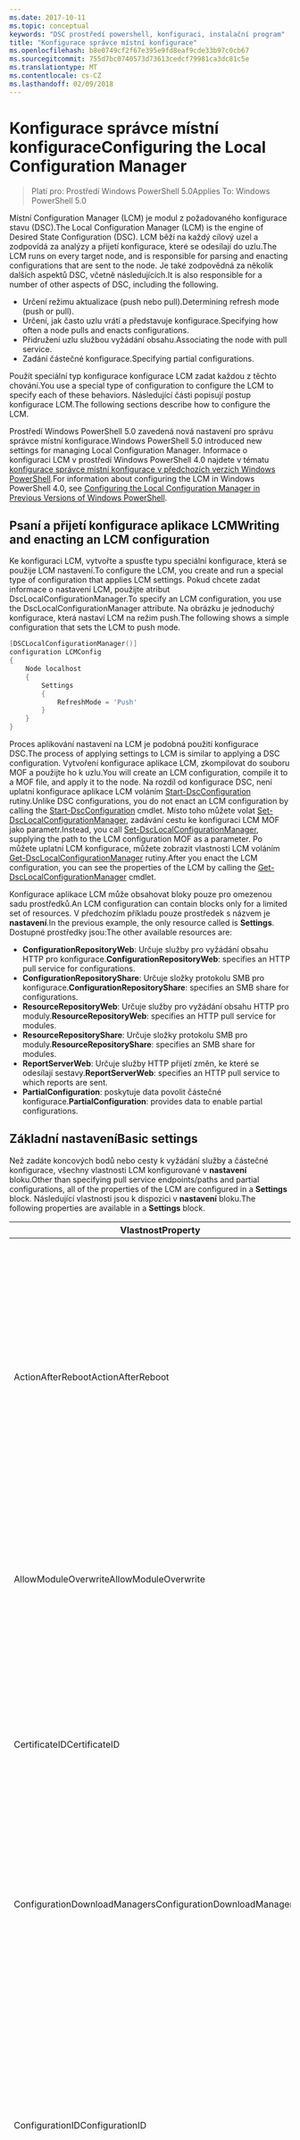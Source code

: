 ```yaml
---
ms.date: 2017-10-11
ms.topic: conceptual
keywords: "DSC prostředí powershell, konfiguraci, instalační program"
title: "Konfigurace správce místní konfigurace"
ms.openlocfilehash: b8e0749cf2f67e395e9fd8eaf9cde33b97c0cb67
ms.sourcegitcommit: 755d7bc0740573d73613cedcf79981ca3dc81c5e
ms.translationtype: MT
ms.contentlocale: cs-CZ
ms.lasthandoff: 02/09/2018
---
```

# <a name="configuring-the-local-configuration-manager"></a><span data-ttu-id="96bf1-103">Konfigurace správce místní konfigurace</span><span class="sxs-lookup"><span data-stu-id="96bf1-103">Configuring the Local Configuration Manager</span></span>

> <span data-ttu-id="96bf1-104">Platí pro: Prostředí Windows PowerShell 5.0</span><span class="sxs-lookup"><span data-stu-id="96bf1-104">Applies To: Windows PowerShell 5.0</span></span>

<span data-ttu-id="96bf1-105">Místní Configuration Manager (LCM) je modul z požadovaného konfigurace stavu (DSC).</span><span class="sxs-lookup"><span data-stu-id="96bf1-105">The Local Configuration Manager (LCM) is the engine of Desired State Configuration (DSC).</span></span>
<span data-ttu-id="96bf1-106">LCM běží na každý cílový uzel a zodpovídá za analýzy a přijetí konfigurace, které se odesílají do uzlu.</span><span class="sxs-lookup"><span data-stu-id="96bf1-106">The LCM runs on every target node, and is responsible for parsing and enacting configurations that are sent to the node.</span></span>
<span data-ttu-id="96bf1-107">Je také zodpovědná za několik dalších aspektů DSC, včetně následujících.</span><span class="sxs-lookup"><span data-stu-id="96bf1-107">It is also responsible for a number of other aspects of DSC, including the following.</span></span>

- <span data-ttu-id="96bf1-108">Určení režimu aktualizace (push nebo pull).</span><span class="sxs-lookup"><span data-stu-id="96bf1-108">Determining refresh mode (push or pull).</span></span>
- <span data-ttu-id="96bf1-109">Určení, jak často uzlu vrátí a představuje konfigurace.</span><span class="sxs-lookup"><span data-stu-id="96bf1-109">Specifying how often a node pulls and enacts configurations.</span></span>
- <span data-ttu-id="96bf1-110">Přidružení uzlu službou vyžádání obsahu.</span><span class="sxs-lookup"><span data-stu-id="96bf1-110">Associating the node with pull service.</span></span>
- <span data-ttu-id="96bf1-111">Zadání částečné konfigurace.</span><span class="sxs-lookup"><span data-stu-id="96bf1-111">Specifying partial configurations.</span></span>

<span data-ttu-id="96bf1-112">Použít speciální typ konfigurace konfigurace LCM zadat každou z těchto chování.</span><span class="sxs-lookup"><span data-stu-id="96bf1-112">You use a special type of configuration to configure the LCM to specify each of these behaviors.</span></span>
<span data-ttu-id="96bf1-113">Následující části popisují postup konfigurace LCM.</span><span class="sxs-lookup"><span data-stu-id="96bf1-113">The following sections describe how to configure the LCM.</span></span>

<span data-ttu-id="96bf1-114">Prostředí Windows PowerShell 5.0 zavedená nová nastavení pro správu správce místní konfigurace.</span><span class="sxs-lookup"><span data-stu-id="96bf1-114">Windows PowerShell 5.0 introduced new settings for managing Local Configuration Manager.</span></span>
<span data-ttu-id="96bf1-115">Informace o konfiguraci LCM v prostředí Windows PowerShell 4.0 najdete v tématu [konfigurace správce místní konfigurace v předchozích verzích Windows PowerShell](metaconfig4.md).</span><span class="sxs-lookup"><span data-stu-id="96bf1-115">For information about configuring the LCM in Windows PowerShell 4.0, see [Configuring the Local Configuration Manager in Previous Versions of Windows PowerShell](metaconfig4.md).</span></span>

## <a name="writing-and-enacting-an-lcm-configuration"></a><span data-ttu-id="96bf1-116">Psaní a přijetí konfigurace aplikace LCM</span><span class="sxs-lookup"><span data-stu-id="96bf1-116">Writing and enacting an LCM configuration</span></span>

<span data-ttu-id="96bf1-117">Ke konfiguraci LCM, vytvořte a spusťte typu speciální konfigurace, která se použije LCM nastavení.</span><span class="sxs-lookup"><span data-stu-id="96bf1-117">To configure the LCM, you create and run a special type of configuration that applies LCM settings.</span></span>
<span data-ttu-id="96bf1-118">Pokud chcete zadat informace o nastavení LCM, použijte atribut DscLocalConfigurationManager.</span><span class="sxs-lookup"><span data-stu-id="96bf1-118">To specify an LCM configuration, you use the DscLocalConfigurationManager attribute.</span></span>
<span data-ttu-id="96bf1-119">Na obrázku je jednoduchý konfigurace, která nastaví LCM na režim push.</span><span class="sxs-lookup"><span data-stu-id="96bf1-119">The following shows a simple configuration that sets the LCM to push mode.</span></span>

```powershell
[DSCLocalConfigurationManager()]
configuration LCMConfig
{
    Node localhost
    {
        Settings
        {
            RefreshMode = 'Push'
        }
    }
}
```

<span data-ttu-id="96bf1-120">Proces aplikování nastavení na LCM je podobná použití konfigurace DSC.</span><span class="sxs-lookup"><span data-stu-id="96bf1-120">The process of applying settings to LCM is similar to applying a DSC configuration.</span></span>
<span data-ttu-id="96bf1-121">Vytvoření konfigurace aplikace LCM, zkompilovat do souboru MOF a použijte ho k uzlu.</span><span class="sxs-lookup"><span data-stu-id="96bf1-121">You will create an LCM configuration, compile it to a MOF file, and apply it to the node.</span></span>
<span data-ttu-id="96bf1-122">Na rozdíl od konfigurace DSC, není uplatní konfigurace aplikace LCM voláním [Start-DscConfiguration](https://technet.microsoft.com/en-us/library/dn521623.aspx) rutiny.</span><span class="sxs-lookup"><span data-stu-id="96bf1-122">Unlike DSC configurations, you do not enact an LCM configuration by calling the [Start-DscConfiguration](https://technet.microsoft.com/en-us/library/dn521623.aspx) cmdlet.</span></span>
<span data-ttu-id="96bf1-123">Místo toho můžete volat [Set-DscLocalConfigurationManager](https://technet.microsoft.com/en-us/library/dn521621.aspx), zadávání cestu ke konfiguraci LCM MOF jako parametr.</span><span class="sxs-lookup"><span data-stu-id="96bf1-123">Instead, you call [Set-DscLocalConfigurationManager](https://technet.microsoft.com/en-us/library/dn521621.aspx), supplying the path to the LCM configuration MOF as a parameter.</span></span>
<span data-ttu-id="96bf1-124">Po můžete uplatní LCM konfigurace, můžete zobrazit vlastnosti LCM voláním [Get-DscLocalConfigurationManager](https://technet.microsoft.com/en-us/library/dn407378.aspx) rutiny.</span><span class="sxs-lookup"><span data-stu-id="96bf1-124">After you enact the LCM configuration, you can see the properties of the LCM by calling the [Get-DscLocalConfigurationManager](https://technet.microsoft.com/en-us/library/dn407378.aspx) cmdlet.</span></span>

<span data-ttu-id="96bf1-125">Konfigurace aplikace LCM může obsahovat bloky pouze pro omezenou sadu prostředků.</span><span class="sxs-lookup"><span data-stu-id="96bf1-125">An LCM configuration can contain blocks only for a limited set of resources.</span></span>
<span data-ttu-id="96bf1-126">V předchozím příkladu pouze prostředek s názvem je **nastavení**.</span><span class="sxs-lookup"><span data-stu-id="96bf1-126">In the previous example, the only resource called is **Settings**.</span></span>
<span data-ttu-id="96bf1-127">Dostupné prostředky jsou:</span><span class="sxs-lookup"><span data-stu-id="96bf1-127">The other available resources are:</span></span>

* <span data-ttu-id="96bf1-128">**ConfigurationRepositoryWeb**: Určuje služby pro vyžádání obsahu HTTP pro konfigurace.</span><span class="sxs-lookup"><span data-stu-id="96bf1-128">**ConfigurationRepositoryWeb**: specifies an HTTP pull service for configurations.</span></span>
* <span data-ttu-id="96bf1-129">**ConfigurationRepositoryShare**: Určuje složky protokolu SMB pro konfigurace.</span><span class="sxs-lookup"><span data-stu-id="96bf1-129">**ConfigurationRepositoryShare**: specifies an SMB share for configurations.</span></span>
* <span data-ttu-id="96bf1-130">**ResourceRepositoryWeb**: Určuje služby pro vyžádání obsahu HTTP pro moduly.</span><span class="sxs-lookup"><span data-stu-id="96bf1-130">**ResourceRepositoryWeb**: specifies an HTTP pull service for modules.</span></span>
* <span data-ttu-id="96bf1-131">**ResourceRepositoryShare**: Určuje složky protokolu SMB pro moduly.</span><span class="sxs-lookup"><span data-stu-id="96bf1-131">**ResourceRepositoryShare**: specifies an SMB share for modules.</span></span>
* <span data-ttu-id="96bf1-132">**ReportServerWeb**: Určuje služby HTTP přijetí změn, ke které se odesílají sestavy.</span><span class="sxs-lookup"><span data-stu-id="96bf1-132">**ReportServerWeb**: specifies an HTTP pull service to which reports are sent.</span></span>
* <span data-ttu-id="96bf1-133">**PartialConfiguration**: poskytuje data povolit částečné konfigurace.</span><span class="sxs-lookup"><span data-stu-id="96bf1-133">**PartialConfiguration**: provides data to enable partial configurations.</span></span>

## <a name="basic-settings"></a><span data-ttu-id="96bf1-134">Základní nastavení</span><span class="sxs-lookup"><span data-stu-id="96bf1-134">Basic settings</span></span>

<span data-ttu-id="96bf1-135">Než zadáte koncových bodů nebo cesty k vyžádání služby a částečné konfigurace, všechny vlastnosti LCM konfigurované v **nastavení** bloku.</span><span class="sxs-lookup"><span data-stu-id="96bf1-135">Other than specifying pull service endpoints/paths and partial configurations, all of the properties of the LCM are configured in a **Settings** block.</span></span>
<span data-ttu-id="96bf1-136">Následující vlastnosti jsou k dispozici v **nastavení** bloku.</span><span class="sxs-lookup"><span data-stu-id="96bf1-136">The following properties are available in a **Settings** block.</span></span>

|  <span data-ttu-id="96bf1-137">Vlastnost</span><span class="sxs-lookup"><span data-stu-id="96bf1-137">Property</span></span>  |  <span data-ttu-id="96bf1-138">Typ</span><span class="sxs-lookup"><span data-stu-id="96bf1-138">Type</span></span>  |  <span data-ttu-id="96bf1-139">Popis</span><span class="sxs-lookup"><span data-stu-id="96bf1-139">Description</span></span>   |
|----------- |------- |--------------- |
| <span data-ttu-id="96bf1-140">ActionAfterReboot</span><span class="sxs-lookup"><span data-stu-id="96bf1-140">ActionAfterReboot</span></span>| <span data-ttu-id="96bf1-141">řetězec</span><span class="sxs-lookup"><span data-stu-id="96bf1-141">string</span></span>| <span data-ttu-id="96bf1-142">Určuje, co se stane po restartu během použití konfigurace.</span><span class="sxs-lookup"><span data-stu-id="96bf1-142">Specifies what happens after a reboot during the application of a configuration.</span></span> <span data-ttu-id="96bf1-143">Možné hodnoty jsou __"ContinueConfiguration"__ a __"StopConfiguration"__.</span><span class="sxs-lookup"><span data-stu-id="96bf1-143">The possible values are __"ContinueConfiguration"__ and __"StopConfiguration"__.</span></span> <ul><li> <span data-ttu-id="96bf1-144">__ContinueConfiguration__: pokračovat v použití aktuální konfiguraci po restartování počítače.</span><span class="sxs-lookup"><span data-stu-id="96bf1-144">__ContinueConfiguration__: Continue applying the current configuration after machine reboot.</span></span> <span data-ttu-id="96bf1-145">Toto je výchozí hodnota</span><span class="sxs-lookup"><span data-stu-id="96bf1-145">This is the default value</span></span></li><li><span data-ttu-id="96bf1-146">__StopConfiguration__: Zastavit aktuální konfiguraci po restartování počítače.</span><span class="sxs-lookup"><span data-stu-id="96bf1-146">__StopConfiguration__: Stop the current configuration after machine reboot.</span></span></li></ul>|
| <span data-ttu-id="96bf1-147">AllowModuleOverwrite</span><span class="sxs-lookup"><span data-stu-id="96bf1-147">AllowModuleOverwrite</span></span>| <span data-ttu-id="96bf1-148">BOOL</span><span class="sxs-lookup"><span data-stu-id="96bf1-148">bool</span></span>| <span data-ttu-id="96bf1-149">__$TRUE__ Pokud nové konfigurace stažené z službu vyžádání obsahu se smí přepsat staré na cílovém uzlu.</span><span class="sxs-lookup"><span data-stu-id="96bf1-149">__$TRUE__ if new configurations downloaded from the pull service are allowed to overwrite the old ones on the target node.</span></span> <span data-ttu-id="96bf1-150">Jinak hodnota $FALSE.</span><span class="sxs-lookup"><span data-stu-id="96bf1-150">Otherwise, $FALSE.</span></span>|
| <span data-ttu-id="96bf1-151">CertificateID</span><span class="sxs-lookup"><span data-stu-id="96bf1-151">CertificateID</span></span>| <span data-ttu-id="96bf1-152">řetězec</span><span class="sxs-lookup"><span data-stu-id="96bf1-152">string</span></span>| <span data-ttu-id="96bf1-153">Kryptografický otisk certifikátu k zabezpečení přihlašovacích údajů předaných v konfiguraci.</span><span class="sxs-lookup"><span data-stu-id="96bf1-153">The thumbprint of a certificate used to secure credentials passed in a configuration.</span></span> <span data-ttu-id="96bf1-154">Další informace najdete v části [chcete zabezpečit přihlašovací údaje v části Konfigurace požadovaného stavu aplikace Windows PowerShell](http://blogs.msdn.com/b/powershell/archive/2014/01/31/want-to-secure-credentials-in-windows-powershell-desired-state-configuration.aspx)?.</span><span class="sxs-lookup"><span data-stu-id="96bf1-154">For more information see [Want to secure credentials in Windows PowerShell Desired State Configuration](http://blogs.msdn.com/b/powershell/archive/2014/01/31/want-to-secure-credentials-in-windows-powershell-desired-state-configuration.aspx)?.</span></span> <br> <span data-ttu-id="96bf1-155">__Poznámka:__ to probíhá automaticky při použití služby Azure Automation DSC vyžádání obsahu.</span><span class="sxs-lookup"><span data-stu-id="96bf1-155">__Note:__ this is managed automatically if using Azure Automation DSC pull service.</span></span>|
| <span data-ttu-id="96bf1-156">ConfigurationDownloadManagers</span><span class="sxs-lookup"><span data-stu-id="96bf1-156">ConfigurationDownloadManagers</span></span>| <span data-ttu-id="96bf1-157">CimInstance[]</span><span class="sxs-lookup"><span data-stu-id="96bf1-157">CimInstance[]</span></span>| <span data-ttu-id="96bf1-158">Zastaralé.</span><span class="sxs-lookup"><span data-stu-id="96bf1-158">Obsolete.</span></span> <span data-ttu-id="96bf1-159">Použití __ConfigurationRepositoryWeb__ a __ConfigurationRepositoryShare__ bloky k definování konfigurace vyžadování koncové body služby.</span><span class="sxs-lookup"><span data-stu-id="96bf1-159">Use __ConfigurationRepositoryWeb__ and __ConfigurationRepositoryShare__ blocks to define configuration pull service endpoints.</span></span>|
| <span data-ttu-id="96bf1-160">ConfigurationID</span><span class="sxs-lookup"><span data-stu-id="96bf1-160">ConfigurationID</span></span>| <span data-ttu-id="96bf1-161">řetězec</span><span class="sxs-lookup"><span data-stu-id="96bf1-161">string</span></span>| <span data-ttu-id="96bf1-162">Pro zpětnou kompatibilitu s starší vyžádání služby verze.</span><span class="sxs-lookup"><span data-stu-id="96bf1-162">For backwards compatibility with older pull service versions.</span></span> <span data-ttu-id="96bf1-163">Identifikátor GUID, který identifikuje konfiguračního souboru získat ze služby vyžádání obsahu.</span><span class="sxs-lookup"><span data-stu-id="96bf1-163">A GUID that identifies the configuration file to get from a pull service.</span></span> <span data-ttu-id="96bf1-164">Uzel načte konfigurace ve službě vyžádání obsahu, pokud se název konfigurace MOF jmenuje ConfigurationID.mof.</span><span class="sxs-lookup"><span data-stu-id="96bf1-164">The node will pull configurations on the pull service if the name of the configuration MOF is named ConfigurationID.mof.</span></span><br> <span data-ttu-id="96bf1-165">__Poznámka:__ Pokud nastavíte tuto vlastnost, registraci uzlu službou vyžádání obsahu pomocí __RegistrationKey__ nefunguje.</span><span class="sxs-lookup"><span data-stu-id="96bf1-165">__Note:__ If you set this property, registering the node with a pull service by using __RegistrationKey__ does not work.</span></span> <span data-ttu-id="96bf1-166">Další informace najdete v tématu [nastavení klienta vyžádání obsahu s názvy konfigurace](pullClientConfigNames.md).</span><span class="sxs-lookup"><span data-stu-id="96bf1-166">For more information, see [Setting up a pull client with configuration names](pullClientConfigNames.md).</span></span>|
| <span data-ttu-id="96bf1-167">ConfigurationMode</span><span class="sxs-lookup"><span data-stu-id="96bf1-167">ConfigurationMode</span></span>| <span data-ttu-id="96bf1-168">řetězec</span><span class="sxs-lookup"><span data-stu-id="96bf1-168">string</span></span> | <span data-ttu-id="96bf1-169">Určuje, jak LCM ve skutečnosti použije konfiguraci pro cílové uzly.</span><span class="sxs-lookup"><span data-stu-id="96bf1-169">Specifies how the LCM actually applies the configuration to the target nodes.</span></span> <span data-ttu-id="96bf1-170">Možné hodnoty jsou __"ApplyOnly"__,__"ApplyAndMonitor"__, a __"ApplyAndAutoCorrect"__.</span><span class="sxs-lookup"><span data-stu-id="96bf1-170">Possible values are __"ApplyOnly"__,__"ApplyAndMonitor"__, and __"ApplyAndAutoCorrect"__.</span></span> <ul><li><span data-ttu-id="96bf1-171">__ApplyOnly__: DSC aplikuje konfiguraci a další nic neprovádí, pokud je novou konfiguraci instaluje na cílovém uzlu, nebo když je vyžádat novou konfiguraci ze služby.</span><span class="sxs-lookup"><span data-stu-id="96bf1-171">__ApplyOnly__: DSC applies the configuration and does nothing further unless a new configuration is pushed to the target node or when a new configuration is pulled from a service.</span></span> <span data-ttu-id="96bf1-172">Po počáteční aplikaci novou konfiguraci DSC nekontroluje odlišily z dříve nakonfigurované stavu.</span><span class="sxs-lookup"><span data-stu-id="96bf1-172">After initial application of a new configuration, DSC does not check for drift from a previously configured state.</span></span> <span data-ttu-id="96bf1-173">Všimněte si, že DSC se pokusí použít konfiguraci, dokud nebude úspěšná, až poté __ApplyOnly__ projeví.</span><span class="sxs-lookup"><span data-stu-id="96bf1-173">Note that DSC will attempt to apply the configuration until it is successful before __ApplyOnly__ takes effect.</span></span> </li><li> <span data-ttu-id="96bf1-174">__ApplyAndMonitor__: Toto je výchozí hodnota.</span><span class="sxs-lookup"><span data-stu-id="96bf1-174">__ApplyAndMonitor__: This is the default value.</span></span> <span data-ttu-id="96bf1-175">Všechny nové konfigurace se vztahuje LCM.</span><span class="sxs-lookup"><span data-stu-id="96bf1-175">The LCM applies any new configurations.</span></span> <span data-ttu-id="96bf1-176">Po počáteční aplikaci novou konfiguraci Pokud cílový uzel drifts z požadovaný stav sestavy DSC nesoulad mezi databází v protokolech.</span><span class="sxs-lookup"><span data-stu-id="96bf1-176">After initial application of a new configuration, if the target node drifts from the desired state, DSC reports the discrepancy in logs.</span></span> <span data-ttu-id="96bf1-177">Všimněte si, že DSC se pokusí použít konfiguraci, dokud nebude úspěšná, až poté __ApplyAndMonitor__ projeví.</span><span class="sxs-lookup"><span data-stu-id="96bf1-177">Note that DSC will attempt to apply the configuration until it is successful before __ApplyAndMonitor__ takes effect.</span></span></li><li><span data-ttu-id="96bf1-178">__ApplyAndAutoCorrect__: platí všechny nové konfigurace DSC.</span><span class="sxs-lookup"><span data-stu-id="96bf1-178">__ApplyAndAutoCorrect__: DSC applies any new configurations.</span></span> <span data-ttu-id="96bf1-179">Po počáteční aplikaci novou konfiguraci Pokud cílový uzel drifts z požadovaný stav DSC sestavy nesoulad mezi databází v protokolech a poté znovu použije aktuální konfiguraci.</span><span class="sxs-lookup"><span data-stu-id="96bf1-179">After initial application of a new configuration, if the target node drifts from the desired state, DSC reports the discrepancy in logs, and then re-applies the current configuration.</span></span></li></ul>|
| <span data-ttu-id="96bf1-180">ConfigurationModeFrequencyMins</span><span class="sxs-lookup"><span data-stu-id="96bf1-180">ConfigurationModeFrequencyMins</span></span>| <span data-ttu-id="96bf1-181">UInt32</span><span class="sxs-lookup"><span data-stu-id="96bf1-181">UInt32</span></span>| <span data-ttu-id="96bf1-182">Jak často v minutách, aktuální konfiguraci je zkontrolovat a použít.</span><span class="sxs-lookup"><span data-stu-id="96bf1-182">How often, in minutes, the current configuration is checked and applied.</span></span> <span data-ttu-id="96bf1-183">Tato vlastnost se ignoruje, pokud je vlastnost ConfigurationMode nastavena na ApplyOnly.</span><span class="sxs-lookup"><span data-stu-id="96bf1-183">This property is ignored if the ConfigurationMode property is set to ApplyOnly.</span></span> <span data-ttu-id="96bf1-184">Výchozí hodnota je 15.</span><span class="sxs-lookup"><span data-stu-id="96bf1-184">The default value is 15.</span></span>|
| <span data-ttu-id="96bf1-185">Režim DebugMode</span><span class="sxs-lookup"><span data-stu-id="96bf1-185">DebugMode</span></span>| <span data-ttu-id="96bf1-186">řetězec</span><span class="sxs-lookup"><span data-stu-id="96bf1-186">string</span></span>| <span data-ttu-id="96bf1-187">Možné hodnoty jsou __žádné__, __ForceModuleImport__, a __všechny__.</span><span class="sxs-lookup"><span data-stu-id="96bf1-187">Possible values are __None__, __ForceModuleImport__, and __All__.</span></span> <ul><li><span data-ttu-id="96bf1-188">Nastavte na __žádné__ využívat prostředky uložené v mezipaměti.</span><span class="sxs-lookup"><span data-stu-id="96bf1-188">Set to __None__ to use cached resources.</span></span> <span data-ttu-id="96bf1-189">Toto je výchozí a je třeba používat v produkčních scénářích.</span><span class="sxs-lookup"><span data-stu-id="96bf1-189">This is the default and should be used in production scenarios.</span></span></li><li><span data-ttu-id="96bf1-190">Nastavení na __ForceModuleImport__, způsobí, že LCM načtením všech modulů prostředků DSC, i když byly dříve načteny a uloží do mezipaměti.</span><span class="sxs-lookup"><span data-stu-id="96bf1-190">Setting to __ForceModuleImport__, causes the LCM to reload any DSC resource modules, even if they have been previously loaded and cached.</span></span> <span data-ttu-id="96bf1-191">To ovlivní výkon DSC operací, jako je každý modul znovu za použití.</span><span class="sxs-lookup"><span data-stu-id="96bf1-191">This impacts the performance of DSC operations as each module is reloaded on use.</span></span> <span data-ttu-id="96bf1-192">Obvykle byste tuto hodnotu použijte při ladění prostředku</span><span class="sxs-lookup"><span data-stu-id="96bf1-192">Typically you would use this value while debugging a resource</span></span></li><li><span data-ttu-id="96bf1-193">V této verzi __všechny__ je stejný jako __ForceModuleImport__</span><span class="sxs-lookup"><span data-stu-id="96bf1-193">In this release, __All__ is same as __ForceModuleImport__</span></span></li></ul> |
| <span data-ttu-id="96bf1-194">RebootNodeIfNeeded</span><span class="sxs-lookup"><span data-stu-id="96bf1-194">RebootNodeIfNeeded</span></span>| <span data-ttu-id="96bf1-195">BOOL</span><span class="sxs-lookup"><span data-stu-id="96bf1-195">bool</span></span>| <span data-ttu-id="96bf1-196">Tuto možnost nastavíte na __$true__ k automatickému restartování uzlu po konfiguraci, která vyžaduje restartování počítače se použije.</span><span class="sxs-lookup"><span data-stu-id="96bf1-196">Set this to __$true__ to automatically reboot the node after a configuration that requires reboot is applied.</span></span> <span data-ttu-id="96bf1-197">Jinak je nutné ručně restartovat uzel pro všechny konfigurace, kterého se vyžaduje.</span><span class="sxs-lookup"><span data-stu-id="96bf1-197">Otherwise, you will have to manually reboot the node for any configuration that requires it.</span></span> <span data-ttu-id="96bf1-198">Výchozí hodnota je __$false__.</span><span class="sxs-lookup"><span data-stu-id="96bf1-198">The default value is __$false__.</span></span> <span data-ttu-id="96bf1-199">Pokud chcete používat toto nastavení při restartování podmínku je vydaných něco jiného než DSC (jako je například Instalační služba systému Windows), kombinací toto nastavení se [xPendingReboot](https://github.com/powershell/xpendingreboot) modulu.</span><span class="sxs-lookup"><span data-stu-id="96bf1-199">To use this setting when a reboot condition is enacted by something other than DSC (such as Windows Installer), combine this setting with the [xPendingReboot](https://github.com/powershell/xpendingreboot) module.</span></span>|
| <span data-ttu-id="96bf1-200">RefreshMode</span><span class="sxs-lookup"><span data-stu-id="96bf1-200">RefreshMode</span></span>| <span data-ttu-id="96bf1-201">řetězec</span><span class="sxs-lookup"><span data-stu-id="96bf1-201">string</span></span>| <span data-ttu-id="96bf1-202">Určuje, jak LCM získá konfigurace.</span><span class="sxs-lookup"><span data-stu-id="96bf1-202">Specifies how the LCM gets configurations.</span></span> <span data-ttu-id="96bf1-203">Možné hodnoty jsou __"Zakázat"__, __"Push"__, a __"Pro vyžádání obsahu"__.</span><span class="sxs-lookup"><span data-stu-id="96bf1-203">The possible values are __"Disabled"__, __"Push"__, and __"Pull"__.</span></span> <ul><li><span data-ttu-id="96bf1-204">__Zakázané__: Konfigurace DSC nebudou k dispozici pro tento uzel.</span><span class="sxs-lookup"><span data-stu-id="96bf1-204">__Disabled__: DSC configurations are disabled for this node.</span></span></li><li> <span data-ttu-id="96bf1-205">__Push__: Konfigurace zahájili volání [Start-DscConfiguration](https://technet.microsoft.com/en-us/library/dn521623.aspx) rutiny.</span><span class="sxs-lookup"><span data-stu-id="96bf1-205">__Push__: Configurations are initiated by calling the [Start-DscConfiguration](https://technet.microsoft.com/en-us/library/dn521623.aspx) cmdlet.</span></span> <span data-ttu-id="96bf1-206">Konfigurace se použije okamžitě na uzlu.</span><span class="sxs-lookup"><span data-stu-id="96bf1-206">The configuration is applied immediately to the node.</span></span> <span data-ttu-id="96bf1-207">Tato hodnota je výchozí.</span><span class="sxs-lookup"><span data-stu-id="96bf1-207">This is the default value.</span></span></li><li><span data-ttu-id="96bf1-208">__Vyžádání obsahu:__ uzlu nastaven tak, aby pravidelně kontrolovat konfigurace ze služby pull nebo cestu protokolu SMB.</span><span class="sxs-lookup"><span data-stu-id="96bf1-208">__Pull:__ The node is configured to regularly check for configurations from a pull service or SMB path.</span></span> <span data-ttu-id="96bf1-209">Pokud je tato vlastnost nastavena na __pro vyžádání obsahu__, je nutné zadat protokolu HTTP (služba) nebo cestu k protokolu SMB (sdílení) __ConfigurationRepositoryWeb__ nebo __ConfigurationRepositoryShare__ bloku.</span><span class="sxs-lookup"><span data-stu-id="96bf1-209">If this property is set to __Pull__, you must specify an HTTP (service) or SMB (share) path in a __ConfigurationRepositoryWeb__ or __ConfigurationRepositoryShare__ block.</span></span></li></ul>|
| <span data-ttu-id="96bf1-210">RefreshFrequencyMins</span><span class="sxs-lookup"><span data-stu-id="96bf1-210">RefreshFrequencyMins</span></span>| <span data-ttu-id="96bf1-211">UInt32</span><span class="sxs-lookup"><span data-stu-id="96bf1-211">Uint32</span></span>| <span data-ttu-id="96bf1-212">Časový interval v minutách, na kterých LCM kontroluje službu vyžádání obsahu a získat aktualizované konfigurace.</span><span class="sxs-lookup"><span data-stu-id="96bf1-212">The time interval, in minutes, at which the LCM checks a pull service to get updated configurations.</span></span> <span data-ttu-id="96bf1-213">Tato hodnota je ignorována, pokud LCM není nakonfigurován v režimu vyžádání obsahu.</span><span class="sxs-lookup"><span data-stu-id="96bf1-213">This value is ignored if the LCM is not configured in pull mode.</span></span> <span data-ttu-id="96bf1-214">Výchozí hodnota je 30.</span><span class="sxs-lookup"><span data-stu-id="96bf1-214">The default value is 30.</span></span>|
| <span data-ttu-id="96bf1-215">ReportManagers</span><span class="sxs-lookup"><span data-stu-id="96bf1-215">ReportManagers</span></span>| <span data-ttu-id="96bf1-216">CimInstance[]</span><span class="sxs-lookup"><span data-stu-id="96bf1-216">CimInstance[]</span></span>| <span data-ttu-id="96bf1-217">Zastaralé.</span><span class="sxs-lookup"><span data-stu-id="96bf1-217">Obsolete.</span></span> <span data-ttu-id="96bf1-218">Použití __ReportServerWeb__ bloky k definování koncového bodu odeslat data pro vytváření sestav služby vyžádání obsahu.</span><span class="sxs-lookup"><span data-stu-id="96bf1-218">Use __ReportServerWeb__ blocks to define an endpoint to send reporting data to a pull service.</span></span>|
| <span data-ttu-id="96bf1-219">ResourceModuleManagers</span><span class="sxs-lookup"><span data-stu-id="96bf1-219">ResourceModuleManagers</span></span>| <span data-ttu-id="96bf1-220">CimInstance[]</span><span class="sxs-lookup"><span data-stu-id="96bf1-220">CimInstance[]</span></span>| <span data-ttu-id="96bf1-221">Zastaralé.</span><span class="sxs-lookup"><span data-stu-id="96bf1-221">Obsolete.</span></span> <span data-ttu-id="96bf1-222">Použití __ResourceRepositoryWeb__ a __ResourceRepositoryShare__ bloky zadat vyžadování služby koncových bodů protokolu HTTP nebo protokol SMB cesty, v uvedeném pořadí.</span><span class="sxs-lookup"><span data-stu-id="96bf1-222">Use __ResourceRepositoryWeb__ and __ResourceRepositoryShare__ blocks to define pull service HTTP endpoints or SMB paths, respectively.</span></span>|
| <span data-ttu-id="96bf1-223">PartialConfigurations</span><span class="sxs-lookup"><span data-stu-id="96bf1-223">PartialConfigurations</span></span>| <span data-ttu-id="96bf1-224">CimInstance</span><span class="sxs-lookup"><span data-stu-id="96bf1-224">CimInstance</span></span>| <span data-ttu-id="96bf1-225">Není implementováno.</span><span class="sxs-lookup"><span data-stu-id="96bf1-225">Not implemented.</span></span> <span data-ttu-id="96bf1-226">Nepoužívat.</span><span class="sxs-lookup"><span data-stu-id="96bf1-226">Do not use.</span></span>|
| <span data-ttu-id="96bf1-227">StatusRetentionTimeInDays</span><span class="sxs-lookup"><span data-stu-id="96bf1-227">StatusRetentionTimeInDays</span></span> | <span data-ttu-id="96bf1-228">UInt32</span><span class="sxs-lookup"><span data-stu-id="96bf1-228">UInt32</span></span>| <span data-ttu-id="96bf1-229">Počet dnů, po který LCM udržuje stav aktuální konfiguraci.</span><span class="sxs-lookup"><span data-stu-id="96bf1-229">The number of days the LCM keeps the status of the current configuration.</span></span>|

## <a name="pull-service"></a><span data-ttu-id="96bf1-230">Služba pro vyžádání obsahu</span><span class="sxs-lookup"><span data-stu-id="96bf1-230">Pull service</span></span>

<span data-ttu-id="96bf1-231">Konfigurace LCM podporuje, definování následující typy koncových bodů pro vyžádání obsahu služby:</span><span class="sxs-lookup"><span data-stu-id="96bf1-231">LCM configuration supports defining the following types of pull service endpoints:</span></span>

- <span data-ttu-id="96bf1-232">**Konfigurační server**: úložiště konfigurace DSC.</span><span class="sxs-lookup"><span data-stu-id="96bf1-232">**Configuration server**: A repository for DSC configurations.</span></span> <span data-ttu-id="96bf1-233">Definovat konfigurační servery pomocí **ConfigurationRepositoryWeb** (pro webové servery) a **ConfigurationRepositoryShare** (pro servery založeného na protokolu SMB) bloky.</span><span class="sxs-lookup"><span data-stu-id="96bf1-233">Define configuration servers by using **ConfigurationRepositoryWeb** (for web-based servers) and **ConfigurationRepositoryShare** (for SMB-based servers) blocks.</span></span>
- <span data-ttu-id="96bf1-234">**Server prostředků**: úložiště prostředků DSC, zabalené jako moduly Powershellu.</span><span class="sxs-lookup"><span data-stu-id="96bf1-234">**Resource server**: A repository for DSC resources, packaged as PowerShell modules.</span></span> <span data-ttu-id="96bf1-235">Definovat servery prostředků pomocí **ResourceRepositoryWeb** (pro webové servery) a **ResourceRepositoryShare** (pro servery založeného na protokolu SMB) bloky.</span><span class="sxs-lookup"><span data-stu-id="96bf1-235">Define resource servers by using **ResourceRepositoryWeb** (for web-based servers) and **ResourceRepositoryShare** (for SMB-based servers) blocks.</span></span>
- <span data-ttu-id="96bf1-236">**Server sestav**: služba, která odesílá data sestavy DSC.</span><span class="sxs-lookup"><span data-stu-id="96bf1-236">**Report server**: A service that DSC sends report data to.</span></span> <span data-ttu-id="96bf1-237">Definovat servery sestav pomocí **ReportServerWeb** bloky.</span><span class="sxs-lookup"><span data-stu-id="96bf1-237">Define report servers by using **ReportServerWeb** blocks.</span></span> <span data-ttu-id="96bf1-238">Webové služby musí být serveru sestav.</span><span class="sxs-lookup"><span data-stu-id="96bf1-238">A report server must be a web service.</span></span>

<span data-ttu-id="96bf1-239">Další informace o přijetí změn služby najdete [požadovaného stavu konfigurace vyžadování služby](pullServer.md).</span><span class="sxs-lookup"><span data-stu-id="96bf1-239">For more details on pull service see, [Desired State Configuration Pull Service](pullServer.md).</span></span>

## <a name="configuration-server-blocks"></a><span data-ttu-id="96bf1-240">Konfigurace serveru bloky</span><span class="sxs-lookup"><span data-stu-id="96bf1-240">Configuration server blocks</span></span>

<span data-ttu-id="96bf1-241">Chcete-li definovat webové konfigurační server, musíte vytvořit **ConfigurationRepositoryWeb** bloku.</span><span class="sxs-lookup"><span data-stu-id="96bf1-241">To define a web-based configuration server, you create a **ConfigurationRepositoryWeb** block.</span></span>
<span data-ttu-id="96bf1-242">A **ConfigurationRepositoryWeb** definuje následující vlastnosti.</span><span class="sxs-lookup"><span data-stu-id="96bf1-242">A **ConfigurationRepositoryWeb** defines the following properties.</span></span>

|<span data-ttu-id="96bf1-243">Vlastnost</span><span class="sxs-lookup"><span data-stu-id="96bf1-243">Property</span></span>|<span data-ttu-id="96bf1-244">Typ</span><span class="sxs-lookup"><span data-stu-id="96bf1-244">Type</span></span>|<span data-ttu-id="96bf1-245">Popis</span><span class="sxs-lookup"><span data-stu-id="96bf1-245">Description</span></span>|
|---|---|---|
|<span data-ttu-id="96bf1-246">AllowUnsecureConnection</span><span class="sxs-lookup"><span data-stu-id="96bf1-246">AllowUnsecureConnection</span></span>|<span data-ttu-id="96bf1-247">BOOL</span><span class="sxs-lookup"><span data-stu-id="96bf1-247">bool</span></span>|<span data-ttu-id="96bf1-248">Nastavte na **$TRUE** umožňující připojení z uzlu k serveru bez ověřování.</span><span class="sxs-lookup"><span data-stu-id="96bf1-248">Set to **$TRUE** to allow connections from the node to the server without authentication.</span></span> <span data-ttu-id="96bf1-249">Nastavte na **$FALSE** tak, aby vyžadovala ověřování.</span><span class="sxs-lookup"><span data-stu-id="96bf1-249">Set to **$FALSE** to require authentication.</span></span>|
|<span data-ttu-id="96bf1-250">CertificateID</span><span class="sxs-lookup"><span data-stu-id="96bf1-250">CertificateID</span></span>|<span data-ttu-id="96bf1-251">řetězec</span><span class="sxs-lookup"><span data-stu-id="96bf1-251">string</span></span>|<span data-ttu-id="96bf1-252">Kryptografický otisk certifikátu používá k ověření serveru.</span><span class="sxs-lookup"><span data-stu-id="96bf1-252">The thumbprint of a certificate used to authenticate to the server.</span></span>|
|<span data-ttu-id="96bf1-253">ConfigurationNames</span><span class="sxs-lookup"><span data-stu-id="96bf1-253">ConfigurationNames</span></span>|<span data-ttu-id="96bf1-254">řetězec]</span><span class="sxs-lookup"><span data-stu-id="96bf1-254">String[]</span></span>|<span data-ttu-id="96bf1-255">Pole názvy konfigurace, které se vyžádat cílový uzel.</span><span class="sxs-lookup"><span data-stu-id="96bf1-255">An array of names of configurations to be pulled by the target node.</span></span> <span data-ttu-id="96bf1-256">Ty se používají pouze v případě, že uzel je registrovaný ve službe vyžádání obsahu pomocí **RegistrationKey**.</span><span class="sxs-lookup"><span data-stu-id="96bf1-256">These are used only if the node is registered with the pull service by using a **RegistrationKey**.</span></span> <span data-ttu-id="96bf1-257">Další informace najdete v tématu [nastavení klienta vyžádání obsahu s názvy konfigurace](pullClientConfigNames.md).</span><span class="sxs-lookup"><span data-stu-id="96bf1-257">For more information, see [Setting up a pull client with configuration names](pullClientConfigNames.md).</span></span>|
|<span data-ttu-id="96bf1-258">RegistrationKey</span><span class="sxs-lookup"><span data-stu-id="96bf1-258">RegistrationKey</span></span>|<span data-ttu-id="96bf1-259">řetězec</span><span class="sxs-lookup"><span data-stu-id="96bf1-259">string</span></span>|<span data-ttu-id="96bf1-260">Identifikátor GUID, který registruje uzlu pomocí služby vyžádání obsahu.</span><span class="sxs-lookup"><span data-stu-id="96bf1-260">A GUID that registers the node with the pull service.</span></span> <span data-ttu-id="96bf1-261">Další informace najdete v tématu [nastavení klienta vyžádání obsahu s názvy konfigurace](pullClientConfigNames.md).</span><span class="sxs-lookup"><span data-stu-id="96bf1-261">For more information, see [Setting up a pull client with configuration names](pullClientConfigNames.md).</span></span>|
|<span data-ttu-id="96bf1-262">ServerURL</span><span class="sxs-lookup"><span data-stu-id="96bf1-262">ServerURL</span></span>|<span data-ttu-id="96bf1-263">řetězec</span><span class="sxs-lookup"><span data-stu-id="96bf1-263">string</span></span>|<span data-ttu-id="96bf1-264">Adresa URL služby konfigurace.</span><span class="sxs-lookup"><span data-stu-id="96bf1-264">The URL of the configuration service.</span></span>|

<span data-ttu-id="96bf1-265">V tématu ukázkového skriptu ke zjednodušení konfigurace hodnota ConfigurationRepositoryWeb pro místní uzlů je k dispozici – [metaconfigurations generování DSC](https://docs.microsoft.com/en-us/azure/automation/automation-dsc-onboarding#generating-dsc-metaconfigurations)</span><span class="sxs-lookup"><span data-stu-id="96bf1-265">An example script to simplify configuring the ConfigurationRepositoryWeb value for on-premises nodes is available - see [Generating DSC metaconfigurations](https://docs.microsoft.com/en-us/azure/automation/automation-dsc-onboarding#generating-dsc-metaconfigurations)</span></span>

<span data-ttu-id="96bf1-266">Chcete-li definovat serveru konfigurace založené na protokolu SMB, musíte vytvořit **ConfigurationRepositoryShare** bloku.</span><span class="sxs-lookup"><span data-stu-id="96bf1-266">To define an SMB-based configuration server, you create a **ConfigurationRepositoryShare** block.</span></span>
<span data-ttu-id="96bf1-267">A **ConfigurationRepositoryShare** definuje následující vlastnosti.</span><span class="sxs-lookup"><span data-stu-id="96bf1-267">A **ConfigurationRepositoryShare** defines the following properties.</span></span>

|<span data-ttu-id="96bf1-268">Vlastnost</span><span class="sxs-lookup"><span data-stu-id="96bf1-268">Property</span></span>|<span data-ttu-id="96bf1-269">Typ</span><span class="sxs-lookup"><span data-stu-id="96bf1-269">Type</span></span>|<span data-ttu-id="96bf1-270">Popis</span><span class="sxs-lookup"><span data-stu-id="96bf1-270">Description</span></span>|
|---|---|---|
|<span data-ttu-id="96bf1-271">přihlašovací údaje</span><span class="sxs-lookup"><span data-stu-id="96bf1-271">Credential</span></span>|<span data-ttu-id="96bf1-272">MSFT_Credential</span><span class="sxs-lookup"><span data-stu-id="96bf1-272">MSFT_Credential</span></span>|<span data-ttu-id="96bf1-273">Přihlašovací údaje použité k ověření ke sdílené složce SMB.</span><span class="sxs-lookup"><span data-stu-id="96bf1-273">The credential used to authenticate to the SMB share.</span></span>|
|<span data-ttu-id="96bf1-274">SourcePath</span><span class="sxs-lookup"><span data-stu-id="96bf1-274">SourcePath</span></span>|<span data-ttu-id="96bf1-275">řetězec</span><span class="sxs-lookup"><span data-stu-id="96bf1-275">string</span></span>|<span data-ttu-id="96bf1-276">Cesta sdílené složky SMB.</span><span class="sxs-lookup"><span data-stu-id="96bf1-276">The path of the SMB share.</span></span>|

## <a name="resource-server-blocks"></a><span data-ttu-id="96bf1-277">Blokuje server prostředků</span><span class="sxs-lookup"><span data-stu-id="96bf1-277">Resource server blocks</span></span>

<span data-ttu-id="96bf1-278">Chcete-li definovat webových prostředků serveru, musíte vytvořit **ResourceRepositoryWeb** bloku.</span><span class="sxs-lookup"><span data-stu-id="96bf1-278">To define a web-based resource server, you create a **ResourceRepositoryWeb** block.</span></span>
<span data-ttu-id="96bf1-279">A **ResourceRepositoryWeb** definuje následující vlastnosti.</span><span class="sxs-lookup"><span data-stu-id="96bf1-279">A **ResourceRepositoryWeb** defines the following properties.</span></span>

|<span data-ttu-id="96bf1-280">Vlastnost</span><span class="sxs-lookup"><span data-stu-id="96bf1-280">Property</span></span>|<span data-ttu-id="96bf1-281">Typ</span><span class="sxs-lookup"><span data-stu-id="96bf1-281">Type</span></span>|<span data-ttu-id="96bf1-282">Popis</span><span class="sxs-lookup"><span data-stu-id="96bf1-282">Description</span></span>|
|---|---|---|
|<span data-ttu-id="96bf1-283">AllowUnsecureConnection</span><span class="sxs-lookup"><span data-stu-id="96bf1-283">AllowUnsecureConnection</span></span>|<span data-ttu-id="96bf1-284">BOOL</span><span class="sxs-lookup"><span data-stu-id="96bf1-284">bool</span></span>|<span data-ttu-id="96bf1-285">Nastavte na **$TRUE** umožňující připojení z uzlu k serveru bez ověřování.</span><span class="sxs-lookup"><span data-stu-id="96bf1-285">Set to **$TRUE** to allow connections from the node to the server without authentication.</span></span> <span data-ttu-id="96bf1-286">Nastavte na **$FALSE** tak, aby vyžadovala ověřování.</span><span class="sxs-lookup"><span data-stu-id="96bf1-286">Set to **$FALSE** to require authentication.</span></span>|
|<span data-ttu-id="96bf1-287">CertificateID</span><span class="sxs-lookup"><span data-stu-id="96bf1-287">CertificateID</span></span>|<span data-ttu-id="96bf1-288">řetězec</span><span class="sxs-lookup"><span data-stu-id="96bf1-288">string</span></span>|<span data-ttu-id="96bf1-289">Kryptografický otisk certifikátu používá k ověření serveru.</span><span class="sxs-lookup"><span data-stu-id="96bf1-289">The thumbprint of a certificate used to authenticate to the server.</span></span>|
|<span data-ttu-id="96bf1-290">RegistrationKey</span><span class="sxs-lookup"><span data-stu-id="96bf1-290">RegistrationKey</span></span>|<span data-ttu-id="96bf1-291">řetězec</span><span class="sxs-lookup"><span data-stu-id="96bf1-291">string</span></span>|<span data-ttu-id="96bf1-292">Identifikátor GUID, který identifikuje uzlu ke službě vyžádání obsahu.</span><span class="sxs-lookup"><span data-stu-id="96bf1-292">A GUID that identifies the node to the pull service.</span></span>|
|<span data-ttu-id="96bf1-293">ServerURL</span><span class="sxs-lookup"><span data-stu-id="96bf1-293">ServerURL</span></span>|<span data-ttu-id="96bf1-294">řetězec</span><span class="sxs-lookup"><span data-stu-id="96bf1-294">string</span></span>|<span data-ttu-id="96bf1-295">Adresa URL konfigurační server.</span><span class="sxs-lookup"><span data-stu-id="96bf1-295">The URL of the configuration server.</span></span>|

<span data-ttu-id="96bf1-296">V tématu ukázkového skriptu ke zjednodušení konfigurace hodnota ResourceRepositoryWeb pro místní uzlů je k dispozici – [metaconfigurations generování DSC](https://docs.microsoft.com/en-us/azure/automation/automation-dsc-onboarding#generating-dsc-metaconfigurations)</span><span class="sxs-lookup"><span data-stu-id="96bf1-296">An example script to simplify configuring the ResourceRepositoryWeb value for on-premises nodes is available - see [Generating DSC metaconfigurations](https://docs.microsoft.com/en-us/azure/automation/automation-dsc-onboarding#generating-dsc-metaconfigurations)</span></span>

<span data-ttu-id="96bf1-297">Chcete-li definovat serveru založeného na protokolu SMB prostředků, musíte vytvořit **ResourceRepositoryShare** bloku.</span><span class="sxs-lookup"><span data-stu-id="96bf1-297">To define an SMB-based resource server, you create a **ResourceRepositoryShare** block.</span></span>
<span data-ttu-id="96bf1-298">**ResourceRepositoryShare** definuje následující vlastnosti.</span><span class="sxs-lookup"><span data-stu-id="96bf1-298">**ResourceRepositoryShare** defines the following properties.</span></span>

|<span data-ttu-id="96bf1-299">Vlastnost</span><span class="sxs-lookup"><span data-stu-id="96bf1-299">Property</span></span>|<span data-ttu-id="96bf1-300">Typ</span><span class="sxs-lookup"><span data-stu-id="96bf1-300">Type</span></span>|<span data-ttu-id="96bf1-301">Popis</span><span class="sxs-lookup"><span data-stu-id="96bf1-301">Description</span></span>|
|---|---|---|
|<span data-ttu-id="96bf1-302">přihlašovací údaje</span><span class="sxs-lookup"><span data-stu-id="96bf1-302">Credential</span></span>|<span data-ttu-id="96bf1-303">MSFT_Credential</span><span class="sxs-lookup"><span data-stu-id="96bf1-303">MSFT_Credential</span></span>|<span data-ttu-id="96bf1-304">Přihlašovací údaje použité k ověření ke sdílené složce SMB.</span><span class="sxs-lookup"><span data-stu-id="96bf1-304">The credential used to authenticate to the SMB share.</span></span> <span data-ttu-id="96bf1-305">Příklad předávání pověření, naleznete v části [nastavení vyžadování serveru DSC SMB](pullServerSMB.md)</span><span class="sxs-lookup"><span data-stu-id="96bf1-305">For an example of passing credentials, see [Setting up a DSC SMB pull server](pullServerSMB.md)</span></span>|
|<span data-ttu-id="96bf1-306">SourcePath</span><span class="sxs-lookup"><span data-stu-id="96bf1-306">SourcePath</span></span>|<span data-ttu-id="96bf1-307">řetězec</span><span class="sxs-lookup"><span data-stu-id="96bf1-307">string</span></span>|<span data-ttu-id="96bf1-308">Cesta sdílené složky SMB.</span><span class="sxs-lookup"><span data-stu-id="96bf1-308">The path of the SMB share.</span></span>|

## <a name="report-server-blocks"></a><span data-ttu-id="96bf1-309">Bloky serveru sestav</span><span class="sxs-lookup"><span data-stu-id="96bf1-309">Report server blocks</span></span>

<span data-ttu-id="96bf1-310">Chcete-li definovat serveru sestav, musíte vytvořit **ReportServerWeb** bloku.</span><span class="sxs-lookup"><span data-stu-id="96bf1-310">To define a report server, you create a **ReportServerWeb** block.</span></span>
<span data-ttu-id="96bf1-311">Role serveru sestav není kompatibilní se službou protokolu SMB na základě vyžádání obsahu.</span><span class="sxs-lookup"><span data-stu-id="96bf1-311">The report server role is not compatible with SMB based pull service.</span></span>
<span data-ttu-id="96bf1-312">**ReportServerWeb** definuje následující vlastnosti.</span><span class="sxs-lookup"><span data-stu-id="96bf1-312">**ReportServerWeb** defines the following properties.</span></span>

|<span data-ttu-id="96bf1-313">Vlastnost</span><span class="sxs-lookup"><span data-stu-id="96bf1-313">Property</span></span>|<span data-ttu-id="96bf1-314">Typ</span><span class="sxs-lookup"><span data-stu-id="96bf1-314">Type</span></span>|<span data-ttu-id="96bf1-315">Popis</span><span class="sxs-lookup"><span data-stu-id="96bf1-315">Description</span></span>|
|---|---|---|
|<span data-ttu-id="96bf1-316">AllowUnsecureConnection</span><span class="sxs-lookup"><span data-stu-id="96bf1-316">AllowUnsecureConnection</span></span>|<span data-ttu-id="96bf1-317">BOOL</span><span class="sxs-lookup"><span data-stu-id="96bf1-317">bool</span></span>|<span data-ttu-id="96bf1-318">Nastavte na **$TRUE** umožňující připojení z uzlu k serveru bez ověřování.</span><span class="sxs-lookup"><span data-stu-id="96bf1-318">Set to **$TRUE** to allow connections from the node to the server without authentication.</span></span> <span data-ttu-id="96bf1-319">Nastavte na **$FALSE** tak, aby vyžadovala ověřování.</span><span class="sxs-lookup"><span data-stu-id="96bf1-319">Set to **$FALSE** to require authentication.</span></span>|
|<span data-ttu-id="96bf1-320">CertificateID</span><span class="sxs-lookup"><span data-stu-id="96bf1-320">CertificateID</span></span>|<span data-ttu-id="96bf1-321">řetězec</span><span class="sxs-lookup"><span data-stu-id="96bf1-321">string</span></span>|<span data-ttu-id="96bf1-322">Kryptografický otisk certifikátu používá k ověření serveru.</span><span class="sxs-lookup"><span data-stu-id="96bf1-322">The thumbprint of a certificate used to authenticate to the server.</span></span>|
|<span data-ttu-id="96bf1-323">RegistrationKey</span><span class="sxs-lookup"><span data-stu-id="96bf1-323">RegistrationKey</span></span>|<span data-ttu-id="96bf1-324">řetězec</span><span class="sxs-lookup"><span data-stu-id="96bf1-324">string</span></span>|<span data-ttu-id="96bf1-325">Identifikátor GUID, který identifikuje uzlu ke službě vyžádání obsahu.</span><span class="sxs-lookup"><span data-stu-id="96bf1-325">A GUID that identifies the node to the pull service.</span></span>|
|<span data-ttu-id="96bf1-326">ServerURL</span><span class="sxs-lookup"><span data-stu-id="96bf1-326">ServerURL</span></span>|<span data-ttu-id="96bf1-327">řetězec</span><span class="sxs-lookup"><span data-stu-id="96bf1-327">string</span></span>|<span data-ttu-id="96bf1-328">Adresa URL konfigurační server.</span><span class="sxs-lookup"><span data-stu-id="96bf1-328">The URL of the configuration server.</span></span>|

<span data-ttu-id="96bf1-329">V tématu ukázkového skriptu ke zjednodušení konfigurace hodnota ReportServerWeb pro místní uzlů je k dispozici – [metaconfigurations generování DSC](https://docs.microsoft.com/en-us/azure/automation/automation-dsc-onboarding#generating-dsc-metaconfigurations)</span><span class="sxs-lookup"><span data-stu-id="96bf1-329">An example script to simplify configuring the ReportServerWeb value for on-premises nodes is available - see [Generating DSC metaconfigurations](https://docs.microsoft.com/en-us/azure/automation/automation-dsc-onboarding#generating-dsc-metaconfigurations)</span></span>

## <a name="partial-configurations"></a><span data-ttu-id="96bf1-330">Částečné konfigurace</span><span class="sxs-lookup"><span data-stu-id="96bf1-330">Partial configurations</span></span>

<span data-ttu-id="96bf1-331">Chcete-li definovat částečné konfigurace, musíte vytvořit **PartialConfiguration** bloku.</span><span class="sxs-lookup"><span data-stu-id="96bf1-331">To define a partial configuration, you create a **PartialConfiguration** block.</span></span>
<span data-ttu-id="96bf1-332">Další informace o částečné konfiguracích najdete v tématu [konfigurace DSC Partial](partialConfigs.md).</span><span class="sxs-lookup"><span data-stu-id="96bf1-332">For more information about partial configurations, see [DSC Partial configurations](partialConfigs.md).</span></span>
<span data-ttu-id="96bf1-333">**PartialConfiguration** definuje následující vlastnosti.</span><span class="sxs-lookup"><span data-stu-id="96bf1-333">**PartialConfiguration** defines the following properties.</span></span>

|<span data-ttu-id="96bf1-334">Vlastnost</span><span class="sxs-lookup"><span data-stu-id="96bf1-334">Property</span></span>|<span data-ttu-id="96bf1-335">Typ</span><span class="sxs-lookup"><span data-stu-id="96bf1-335">Type</span></span>|<span data-ttu-id="96bf1-336">Popis</span><span class="sxs-lookup"><span data-stu-id="96bf1-336">Description</span></span>|
|---|---|---|
|<span data-ttu-id="96bf1-337">ConfigurationSource</span><span class="sxs-lookup"><span data-stu-id="96bf1-337">ConfigurationSource</span></span>|<span data-ttu-id="96bf1-338">řetězec]</span><span class="sxs-lookup"><span data-stu-id="96bf1-338">string[]</span></span>|<span data-ttu-id="96bf1-339">Pole názvy konfigurace serverů, dříve definované v **ConfigurationRepositoryWeb** a **ConfigurationRepositoryShare** bloky, kde částečné konfigurace načítána z.</span><span class="sxs-lookup"><span data-stu-id="96bf1-339">An array of names of configuration servers, previously defined in **ConfigurationRepositoryWeb** and **ConfigurationRepositoryShare** blocks, where the partial configuration is pulled from.</span></span>|
|<span data-ttu-id="96bf1-340">dependsOn</span><span class="sxs-lookup"><span data-stu-id="96bf1-340">DependsOn</span></span>|<span data-ttu-id="96bf1-341">řetězec {}</span><span class="sxs-lookup"><span data-stu-id="96bf1-341">string{}</span></span>|<span data-ttu-id="96bf1-342">Seznam názvů ostatní konfigurace, které je třeba dokončit před použitím této částečné konfigurace.</span><span class="sxs-lookup"><span data-stu-id="96bf1-342">A list of names of other configurations that must be completed before this partial configuration is applied.</span></span>|
|<span data-ttu-id="96bf1-343">Popis</span><span class="sxs-lookup"><span data-stu-id="96bf1-343">Description</span></span>|<span data-ttu-id="96bf1-344">řetězec</span><span class="sxs-lookup"><span data-stu-id="96bf1-344">string</span></span>|<span data-ttu-id="96bf1-345">Text sloužící k popisu částečné konfigurace.</span><span class="sxs-lookup"><span data-stu-id="96bf1-345">Text used to describe the partial configuration.</span></span>|
|<span data-ttu-id="96bf1-346">ExclusiveResources</span><span class="sxs-lookup"><span data-stu-id="96bf1-346">ExclusiveResources</span></span>|<span data-ttu-id="96bf1-347">řetězec]</span><span class="sxs-lookup"><span data-stu-id="96bf1-347">string[]</span></span>|<span data-ttu-id="96bf1-348">Pole vylučují toto částečné konfiguraci prostředků.</span><span class="sxs-lookup"><span data-stu-id="96bf1-348">An array of resources exclusive to this partial configuration.</span></span>|
|<span data-ttu-id="96bf1-349">RefreshMode</span><span class="sxs-lookup"><span data-stu-id="96bf1-349">RefreshMode</span></span>|<span data-ttu-id="96bf1-350">řetězec</span><span class="sxs-lookup"><span data-stu-id="96bf1-350">string</span></span>|<span data-ttu-id="96bf1-351">Určuje, jak LCM získá toto částečné konfigurace.</span><span class="sxs-lookup"><span data-stu-id="96bf1-351">Specifies how the LCM gets this partial configuration.</span></span> <span data-ttu-id="96bf1-352">Možné hodnoty jsou __"Zakázat"__, __"Push"__, a __"Pro vyžádání obsahu"__.</span><span class="sxs-lookup"><span data-stu-id="96bf1-352">The possible values are __"Disabled"__, __"Push"__, and __"Pull"__.</span></span> <ul><li><span data-ttu-id="96bf1-353">__Zakázané__: Toto částečné nastavení je zakázáno.</span><span class="sxs-lookup"><span data-stu-id="96bf1-353">__Disabled__: This partial configuration is disabled.</span></span></li><li> <span data-ttu-id="96bf1-354">__Push__: částečné konfigurace vložena do uzlu voláním [publikovat DscConfiguration](https://technet.microsoft.com/en-us/library/mt517875.aspx) rutiny.</span><span class="sxs-lookup"><span data-stu-id="96bf1-354">__Push__: The partial configuration is pushed to the node by calling the [Publish-DscConfiguration](https://technet.microsoft.com/en-us/library/mt517875.aspx) cmdlet.</span></span> <span data-ttu-id="96bf1-355">Po všech částečné konfigurací pro uzel se instaluje nebo ze služby, konfigurace lze spustit voláním `Start-DscConfiguration –UseExisting`.</span><span class="sxs-lookup"><span data-stu-id="96bf1-355">After all partial configurations for the node are either pushed or pulled from a service, the configuration can be started by calling `Start-DscConfiguration –UseExisting`.</span></span> <span data-ttu-id="96bf1-356">Tato hodnota je výchozí.</span><span class="sxs-lookup"><span data-stu-id="96bf1-356">This is the default value.</span></span></li><li><span data-ttu-id="96bf1-357">__Vyžádání obsahu:__ uzlu nastaven tak, aby pravidelně kontrolovat částečné konfiguraci ze služby vyžádání obsahu.</span><span class="sxs-lookup"><span data-stu-id="96bf1-357">__Pull:__ The node is configured to regularly check for partial configuration from a pull service.</span></span> <span data-ttu-id="96bf1-358">Pokud je tato vlastnost nastavena na __vyžádání__, je nutné zadat vyžadování služby ve službě __ConfigurationSource__ vlastnost.</span><span class="sxs-lookup"><span data-stu-id="96bf1-358">If this property is set to __Pull__, you must specify a pull service in a __ConfigurationSource__ property.</span></span> <span data-ttu-id="96bf1-359">Další informace o přijetí změn služba Azure Automation najdete v tématu [přehled Azure Automation DSC](https://docs.microsoft.com/en-us/azure/automation/automation-dsc-overview).</span><span class="sxs-lookup"><span data-stu-id="96bf1-359">For more information about Azure Automation pull service, see [Azure Automation DSC Overview](https://docs.microsoft.com/en-us/azure/automation/automation-dsc-overview).</span></span></li></ul>|
|<span data-ttu-id="96bf1-360">ResourceModuleSource</span><span class="sxs-lookup"><span data-stu-id="96bf1-360">ResourceModuleSource</span></span>|<span data-ttu-id="96bf1-361">řetězec]</span><span class="sxs-lookup"><span data-stu-id="96bf1-361">string[]</span></span>|<span data-ttu-id="96bf1-362">Pole názvy prostředků serverů, ze kterého mají být staženy požadované prostředky pro tuto konfiguraci částečné.</span><span class="sxs-lookup"><span data-stu-id="96bf1-362">An array of the names of resource servers from which to download required resources for this partial configuration.</span></span> <span data-ttu-id="96bf1-363">Tyto názvy musí odkazovat na dříve definované v koncové body služby **ResourceRepositoryWeb** a **ResourceRepositoryShare** bloky.</span><span class="sxs-lookup"><span data-stu-id="96bf1-363">These names must refer to service endpoints previously defined in **ResourceRepositoryWeb** and **ResourceRepositoryShare** blocks.</span></span>|

<span data-ttu-id="96bf1-364">__Poznámka:__ jsou podporovány částečné konfigurace s Azure Automation DSC, ale je mohly vyžádat pouze jednu konfiguraci z jednotlivých účtů automation na jeden uzel.</span><span class="sxs-lookup"><span data-stu-id="96bf1-364">__Note:__ partial configurations are supported with Azure Automation DSC, but only one configuration can be pulled from each automation account per node.</span></span>

## <a name="see-also"></a><span data-ttu-id="96bf1-365">Viz také</span><span class="sxs-lookup"><span data-stu-id="96bf1-365">See Also</span></span>

### <a name="concepts"></a><span data-ttu-id="96bf1-366">Koncepty</span><span class="sxs-lookup"><span data-stu-id="96bf1-366">Concepts</span></span>
[<span data-ttu-id="96bf1-367">Požadovaného stavu konfigurací – přehled</span><span class="sxs-lookup"><span data-stu-id="96bf1-367">Desired State Configuration Overview</span></span>](overview.md)

[<span data-ttu-id="96bf1-368">Začínáme s Azure Automation DSC.</span><span class="sxs-lookup"><span data-stu-id="96bf1-368">Getting started with Azure Automation DSC</span></span>](https://docs.microsoft.com/en-us/azure/automation/automation-dsc-getting-started)

### <a name="other-resources"></a><span data-ttu-id="96bf1-369">Další prostředky</span><span class="sxs-lookup"><span data-stu-id="96bf1-369">Other Resources</span></span>

[<span data-ttu-id="96bf1-370">Set-DscLocalConfigurationManager</span><span class="sxs-lookup"><span data-stu-id="96bf1-370">Set-DscLocalConfigurationManager</span></span>](https://technet.microsoft.com/en-us/library/dn521621.aspx)

[<span data-ttu-id="96bf1-371">Nastavení klienta vyžádání obsahu s názvy konfigurace</span><span class="sxs-lookup"><span data-stu-id="96bf1-371">Setting up a pull client with configuration names</span></span>](pullClientConfigNames.md)
